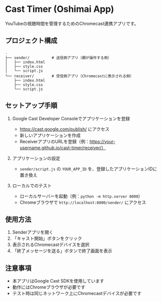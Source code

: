 # Cast Timer (Oshimai App)

YouTubeの視聴時間を管理するためのChromecast連携アプリです。

## プロジェクト構成

```
.
├── sender/          # 送信側アプリ（親が操作する側）
│   ├── index.html
│   ├── style.css
│   └── script.js
└── receiver/        # 受信側アプリ（Chromecastに表示される側）
    ├── index.html
    ├── style.css
    └── script.js
```

## セットアップ手順

1. Google Cast Developer Consoleでアプリケーションを登録
   - https://cast.google.com/publish/ にアクセス
   - 新しいアプリケーションを作成
   - ReceiverアプリのURLを登録（例：https://your-username.github.io/cast-timer/receiver/）

2. アプリケーションの設定
   - `sender/script.js` の `YOUR_APP_ID` を、登録したアプリケーションIDに置き換え

3. ローカルでのテスト
   - ローカルサーバーを起動（例：`python -m http.server 8000`）
   - Chromeブラウザで `http://localhost:8000/sender/` にアクセス

## 使用方法

1. Senderアプリを開く
2. 「キャスト開始」ボタンをクリック
3. 表示されるChromecastデバイスを選択
4. 「終了メッセージを送る」ボタンで終了画面を表示

## 注意事項

- 本アプリはGoogle Cast SDKを使用しています
- 動作にはChromeブラウザが必要です
- テスト時は同じネットワーク上にChromecastデバイスが必要です 